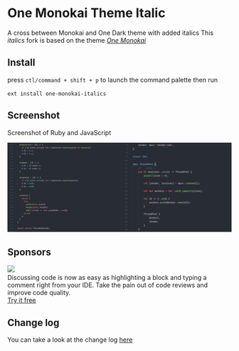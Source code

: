 # One Monokai Theme Italic

A cross between Monokai and One Dark theme with added italics
This *italics* fork is based on the theme [*One Monokai*](https://github.com/azemoh/vscode-one-monokai)

## Install

press `ctl/command + shift + p` to launch the command palette then run
```
ext install one-monokai-italics
```

## Screenshot
Screenshot of Ruby and JavaScript

![Theme Screenshot](screenshot-v0.1.0.png)

## Sponsors
<p><a title="Try CodeStream" href="https://sponsorlink.codestream.com/?utm_source=vscmarket&amp;utm_campaign=onemonokai&amp;utm_medium=banner"><img src="https://alt-images.codestream.com/codestream_logo_onemonokai.png"></a></br>
Discussing code is now as easy as highlighting a block and typing a comment right from your IDE. Take the pain out of code reviews and improve code quality.<br> <a title="Try CodeStream" href="https://sponsorlink.codestream.com/?utm_source=vscmarket&amp;utm_campaign=onemonokai&amp;utm_medium=banner">Try it free</a></p>


## Change log
You can take a look at the change log [here](https://github.com/lrecknagel/vscode-one-monokai/blob/master/CHANGELOG.md)

